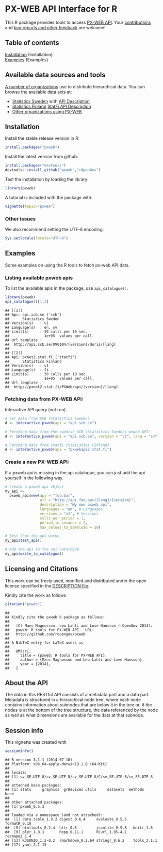 <!--
%\VignetteEngine{knitr::knitr}
%\VignetteIndexEntry{pxweb}
-->

PX-WEB API Interface for R
===========

This R package provides tools to access [PX-WEB
API](http://www.scb.se/Grupp/OmSCB/API/API-description.pdf). Your
[contributions](http://ropengov.github.com/contact.html) and [bug
reports and other feedback](https://github.com/ropengov/pxweb) are
welcome!

## Table of contents

[Installation](#installation) (Installation)  
[Examples](#examples) (Examples)  

## Available data sources and tools

[A number of organizations](http://www.scb.se/sv_/PC-Axis/Programs/PX-Web/PX-Web-examples/) use to distribute hierarchical data. You can browse the available data sets at:

* [Statistics Sweden](http://www.statistikdatabasen.scb.se/pxweb/en/ssd/) with [API Description](http://www.scb.se/Grupp/OmSCB/API/API-description.pdf)
* [Statistics Finland](http://tilastokeskus.fi/til/aihealuejako.html) [StatFi API Description](http://pxnet2.stat.fi/api1.html)
* [Other organizations using PX-WEB](http://www.scb.se/sv_/PC-Axis/Programs/PX-Web/PX-Web-examples/)

## <a name="installation"></a>Installation


Install the stable release version in R:


```r
install.packages("pxweb")
```

Install the latest version from github:


```r
install.packages("devtools")
devtools::install_github("pxweb","rOpenGov")
```

Test the installation by loading the library:


```r
library(pxweb)
```

A tutorial is included with the package with:
```r
vignette(topic="pxweb")
```


### Other issues

We also recommend setting the UTF-8 encoding:


```r
Sys.setlocale(locale="UTF-8") 
```

## <a name="examples"></a>Examples

Some examples on using the R tools to fetch px-web API data.

### Listing available pxweb apis

To list the available apis in the package, use `api_catalogue()`. 


```r
library(pxweb)
api_catalogue()[1:2]
```

```
## [[1]]
## Api: api.scb.se ('scb')
##      Statistics Sweden 
## Version(s)   : v1 
## Language(s)  : en, sv 
## Limit(s)     : 30 calls per 10 sec.
##                1e+05  values per call.
## Url template :
##  http://api.scb.se/OV0104/[version]/doris/[lang] 
## 
## [[2]]
## Api: pxnet2.stat.fi ('statfi')
##      Statistics Finland 
## Version(s)   : v1 
## Language(s)  : fi 
## Limit(s)     : 30 calls per 10 sec.
##                1e+05  values per call.
## Url template :
##  http://pxnet2.stat.fi/PXWeb/api/[version]/[lang]
```

### Fetching data from PX-WEB API:

Interactive API query (not run):


```r
# Get data from SCB (Statistics Sweden)
d <- interactive_pxweb(api = "api.scb.se")

# Fetching data from the swedish SCB (Statistics Sweden) pxweb API:
d <- interactive_pxweb(api = "api.scb.se", version = "v1", lang = "sv")

# Fetching data from statfi (Statistics Finland)
d <- interactive_pxweb(api = "pxwebapi2.stat.fi")
```

### Create a new PX-WEB API:

If a pxweb api is missing in the api catalogue, you can just add the api yourself in the following way.


```r
# Create a pxweb api object
my_api <- 
  pxweb_api$new(api = "foo.bar",
                url = "http://api.foo.bar/[lang]/[version]",
                description = "My own pxweb api",
                languages = "en", # Languages
                versions = "v1", # Versions         
                calls_per_period = 1,
                period_in_seconds = 2, 
                max_values_to_download = 10)

# Test that the api works
my_api$test_api()

# Add the api to the api catalogue
my_api$write_to_catalogue()
```


## Licensing and Citations

This work can be freely used, modified and distributed under the open license specified in the [DESCRIPTION file](https://github.com/rOpenGov/pxweb/blob/master/DESCRIPTION).

Kindly cite the work as follows


```r
citation("pxweb")
```

```
## 
## Kindly cite the pxweb R package as follows:
## 
##   (C) Mans Magnusson, Leo Lahti and Love Hansson (rOpenGov 2014).
##   pxweb: R tools for PX-WEB API.  URL:
##   http://github.com/ropengov/pxweb
## 
## A BibTeX entry for LaTeX users is
## 
##   @Misc{,
##     title = {pxweb: R tools for PX-WEB API},
##     author = {Mans Magnusson and Leo Lahti and Love Hansson},
##     year = {2014},
##   }
```

## About the API

The data in this RESTful API consists of a metadata part and a data
part. Metadata is structured in a hierarchical node tree, where each
node contains information about subnodes that are below it in the tree
or, if the nodes is at the bottom of the tree structure, the data
referenced by the node as well as what dimensions are available for
the data at that subnode.


## Session info

This vignette was created with


```r
sessionInfo()
```

```
## R version 3.1.1 (2014-07-10)
## Platform: x86_64-apple-darwin13.1.0 (64-bit)
## 
## locale:
## [1] sv_SE.UTF-8/sv_SE.UTF-8/sv_SE.UTF-8/C/sv_SE.UTF-8/sv_SE.UTF-8
## 
## attached base packages:
## [1] stats     graphics  grDevices utils     datasets  methods   base     
## 
## other attached packages:
## [1] pxweb_0.5.3
## 
## loaded via a namespace (and not attached):
##  [1] data.table_1.9.2 digest_0.6.4     evaluate_0.5.5   formatR_0.10    
##  [5] htmltools_0.2.4  httr_0.5         jsonlite_0.9.8   knitr_1.6       
##  [9] plyr_1.8.1       Rcpp_0.11.1      RCurl_1.95-4.1   reshape2_1.4    
## [13] RJSONIO_1.2-0.2  rmarkdown_0.2.64 stringr_0.6.2    tools_3.1.1     
## [17] yaml_2.1.13
```




